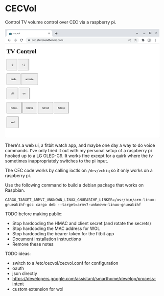 # CECVol

Control TV volume control over CEC via a raspberry pi.

![Screenshot of web ui](/docs/screenshot-2023-01-28.png "Screenshot")

There's a web ui, a fitbit watch app, and maybe one day a way to do voice commands. I've only tried it out with my personal setup of a raspberry pi hooked up to a LG OLED-C9. It works fine except for a quirk where the tv sometimes inappropriately switches to the pi input.

The CEC code works by calling ioctls on `/dev/vchiq` so it only works on a raspberry pi.

Use the following command to build a debian package that works on Raspbian.

```shell
CARGO_TARGET_ARMV7_UNKNOWN_LINUX_GNUEABIHF_LINKER=/usr/bin/arm-linux-gnueabihf-gcc cargo deb --target=armv7-unknown-linux-gnueabihf
```

TODO before making public:

- Stop hardcoding the HMAC and client secret (and rotate the secrets)
- Stop hardcoding the MAC address for WOL
- Stop hardcoding the bearer token for the fitbit app
- Document installation instructions
- Remove these notes

TODO ideas:

- switch to a /etc/cecvol/cecvol.conf for configuration
- oauth
- json directly
- https://developers.google.com/assistant/smarthome/develop/process-intent
- custom extension for wol
